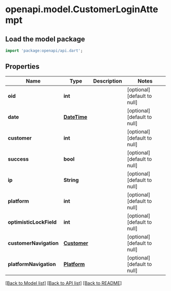 # openapi.model.CustomerLoginAttempt

## Load the model package
```dart
import 'package:openapi/api.dart';
```

## Properties
Name | Type | Description | Notes
------------ | ------------- | ------------- | -------------
**oid** | **int** |  | [optional] [default to null]
**date** | [**DateTime**](DateTime.md) |  | [optional] [default to null]
**customer** | **int** |  | [optional] [default to null]
**success** | **bool** |  | [optional] [default to null]
**ip** | **String** |  | [optional] [default to null]
**platform** | **int** |  | [optional] [default to null]
**optimisticLockField** | **int** |  | [optional] [default to null]
**customerNavigation** | [**Customer**](Customer.md) |  | [optional] [default to null]
**platformNavigation** | [**Platform**](Platform.md) |  | [optional] [default to null]

[[Back to Model list]](../README.md#documentation-for-models) [[Back to API list]](../README.md#documentation-for-api-endpoints) [[Back to README]](../README.md)


